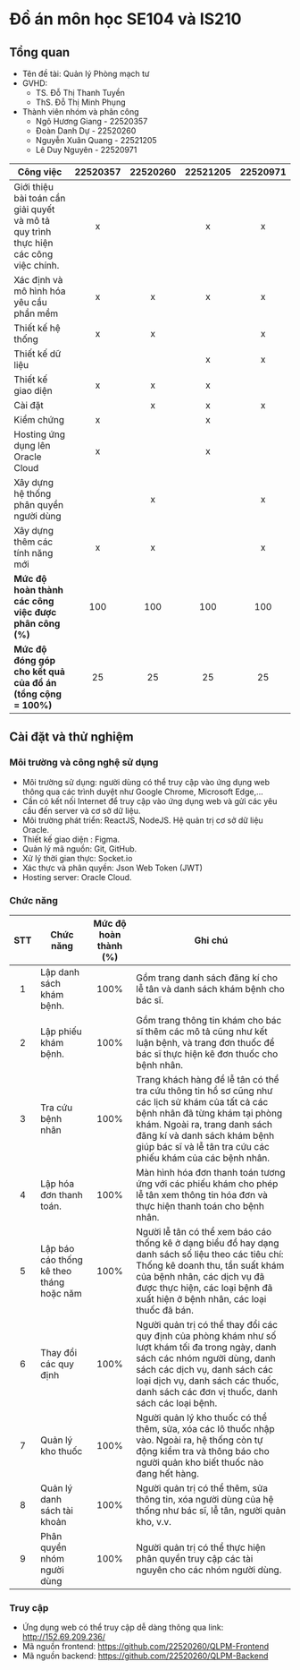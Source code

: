 #    Đồ án môn học SE104 và IS210
## Tổng quan
* Tên đề tài: Quản lý Phòng mạch tư
* GVHD: 
    * TS. Đỗ Thị Thanh Tuyền
    * ThS. Đỗ Thị Minh Phụng
* Thành viên nhóm và phân công
    * Ngô Hương Giang - 22520357
    * Đoàn Danh Dự - 22520260
    * Nguyễn Xuân Quang - 22521205
    * Lê Duy Nguyên - 22520971

| Công việc | 22520357 | 22520260 | 22521205 | 22520971 |
| --- | --- | --- | --- | --- |
| Giới thiệu bài toán cần giải quyết và mô tả quy trình thực hiện các công việc chính. | <center>x</center> | | <center>x</center> | <center>x</center> |
| Xác định và mô hình hóa yêu cầu phần mềm | <center>x</center> | <center>x</center> | <center>x</center> | <center>x</center> |
| Thiết kế hệ thống | <center>x</center> | <center>x</center> | | <center>x</center> |
| Thiết kế dữ liệu | | | <center>x</center> | <center>x</center> |
| Thiết kế giao diện | <center>x</center> | <center>x</center> | <center>x</center> | |
| Cài đặt | | <center>x</center> | <center>x</center> | <center>x</center> |
| Kiểm chứng | <center>x</center> | | <center>x</center> | |
| Hosting ứng dụng lên Oracle Cloud | <center>x</center> | | <center>x</center> | |
| Xây dựng hệ thống phân quyền người dùng | | <center>x</center> | | <center>x</center> |
| Xây dựng thêm các tính năng mới | <center>x</center> | <center>x</center> | | <center>x</center> |
| **Mức độ hoàn thành các công việc được phân công (%)** | <center>100</center> | <center>100</center> | <center>100</center> | <center>100</center> |
| **Mức độ đóng góp cho kết quả của đồ án (tổng cộng = 100%)** | <center>25</center> | <center>25</center> | <center>25</center> | <center>25</center> |

##    Cài đặt và thử nghiệm
### Môi trường và công nghệ sử dụng
* Môi trường sử dụng: người dùng có thể truy cập vào ứng dụng web thông qua các trình duyệt như Google Chrome, Microsoft Edge,…
* Cần có kết nối Internet để truy cập vào ứng dụng web và gửi các yêu cầu đến server và cơ sở dữ liệu.
* Môi trường phát triển: ReactJS, NodeJS. Hệ quản trị cơ sở dữ liệu Oracle. 
* Thiết kế giao diện : Figma.
* Quản lý mã nguồn: Git, GitHub.
* Xử lý thời gian thực: Socket.io
* Xác thực và phân quyền: Json Web Token (JWT)
* Hosting server: Oracle Cloud.
### Chức năng 
| STT | Chức năng | Mức độ hoàn thành (%) | Ghi chú |
| --- | --- | --- | --- |
| <center>1</center> | Lập danh sách khám bệnh. | <center>100%</center> | Gồm trang danh sách đăng kí cho lễ tân và danh sách khám bệnh cho bác sĩ. |
| <center>2</center> | Lập phiếu khám bệnh. | <center>100%</center> | Gồm trang thông tin khám cho bác sĩ thêm các mô tả cũng như kết luận bệnh, và trang đơn thuốc để bác sĩ thực hiện kê đơn thuốc cho bệnh nhân. |
| <center>3</center> | Tra cứu bệnh nhân | <center>100%</center> | Trang khách hàng để lễ tân có thể tra cứu thông tin hồ sơ cũng như các lịch sử khám của tất cả các bệnh nhân đã từng khám tại phòng khám. Ngoài ra, trang danh sách đăng kí và danh sách khám bệnh giúp bác sĩ và lễ tân tra cứu các phiếu khám của các bệnh nhân. |
| <center>4</center> | Lập hóa đơn thanh toán. | <center>100%</center> | Màn hình hóa đơn thanh toán tương ứng với các phiếu khám cho phép lễ tân xem thông tin hóa đơn và thực hiện thanh toán cho bệnh nhân. |
| <center>5</center> | Lập báo cáo thống kê theo tháng hoặc năm | <center>100%</center> | Người lễ tân có thể xem báo cáo thống kê ở dạng biểu đồ hay dạng danh sách số liệu theo các tiêu chí: Thống kê doanh thu, tần suất khám của bệnh nhân, các dịch vụ đã được thực hiện, các loại bệnh đã xuất hiện ở bệnh nhân, các loại thuốc đã bán. |
| <center>6</center> | Thay đổi các quy định | <center>100%</center> | Người quản trị có thể thay đổi các quy định của phòng khám như số lượt khám tối đa trong ngày, danh sách các nhóm người dùng, danh sách các dịch vụ, danh sách các loại dịch vụ, danh sách các thuốc, danh sách các đơn vị thuốc, danh sách các loại bệnh. |
| <center>7</center> | Quản lý kho thuốc | <center>100%</center> | Người quản lý kho thuốc có thể thêm, sửa, xóa các lô thuốc nhập vào. Ngoài ra, hệ thống còn tự động kiểm tra và thông báo cho người quản kho biết thuốc nào đang hết hàng. |
| <center>8</center> | Quản lý danh sách tài khoản | <center>100%</center> | Người quản trị có thể thêm, sửa thông tin, xóa người dùng của hệ thống như bác sĩ, lễ tân, người quản kho, v.v. |
| <center>9</center> | Phân quyền nhóm người dùng | <center>100%</center> | Người quản trị có thể thực hiện phân quyền truy cập các tài nguyên cho các nhóm người dùng. |

###    Truy cập
* Ứng dụng web có thể truy cập dễ dàng thông qua link: http://152.69.209.236/
* Mã nguồn frontend: https://github.com/22520260/QLPM-Frontend
* Mã nguồn backend: https://github.com/22520260/QLPM-Backend
